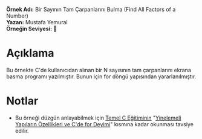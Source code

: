 **Örnek Adı:** Bir Sayının Tam Çarpanlarını Bulma (Find All Factors of a Number) <br>
**Yazan:** Mustafa Yemural <br>
**Örneğin Seviyesi:** :large_blue_circle: <br>
# Açıklama #
<p>Bu örnekte C'de kullanıcıdan alınan bir N sayısının tam çarpanlarını ekrana basma programı yazılmıştır. Bunun için for döngü yapısından yararlanılmıştır.</p>

# Notlar #
- Bu örneği düzgün anlayabilmek için [Temel C Eğitiminin](https://www.mustafayemural.com/temel-c-egitimi/) "[Yinelemeli Yapıların Özellikleri ve C'de for Deyimi](https://www.mustafayemural.com/c-my000026/)" kısmına kadar okunması tavsiye edilir.
